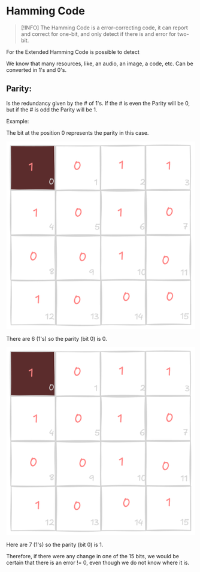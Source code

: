 # Hamming Code

> [!INFO]
> The Hamming Code is a error-correcting code, it can report and correct for
> one-bit, and only detect if there is and error for two-bit.

For the Extended Hamming Code is possible to detect

We know that many resources, like, an audio, an image, a code, etc. Can be
converted in 1's and 0's.

## Parity:

Is the redundancy given by the # of 1's. If the # is even the Parity
will be 0, but if the # is odd the Parity will be 1.

Example:

The bit at the position 0 represents the parity in this case.

![matrix1|50](resources/matrix1.png)

There are 6 (1's) so the parity (bit 0) is 0.

![matrix2](resources/matrix2.png)

Here are 7 (1's) so the parity (bit 0) is 1.

Therefore, if there were any change in one of the 15 bits, we would
be certain that there is an error != 0, even though we do not know where it is.
